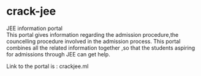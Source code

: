 # crack-jee
JEE information portal<br>
This portal gives information regarding the admission procedure,the councelling procedure involved in the admission process.
This portal combines all the related information together ,so that the students aspiring for admissions through JEE can get help.
<br>

Link to the portal is : <a>crackjee.ml</a>

